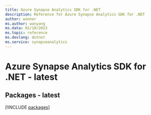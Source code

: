 ```yaml
---
title: Azure Synapse Analytics SDK for .NET
description: Reference for Azure Synapse Analytics SDK for .NET
author: wonner
ms.author: wanyang
ms.data: 02/10/2023
ms.topic: reference
ms.devlang: dotnet
ms.service: synapseanalytics
---
```

# Azure Synapse Analytics SDK for .NET - latest
## Packages - latest
[!INCLUDE [packages](synapse-analytics-index.md)]